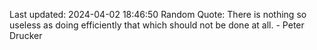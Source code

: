 Last updated: 2024-04-02 18:46:50
Random Quote: There is nothing so useless as doing efficiently that which should not be done at all. - Peter Drucker